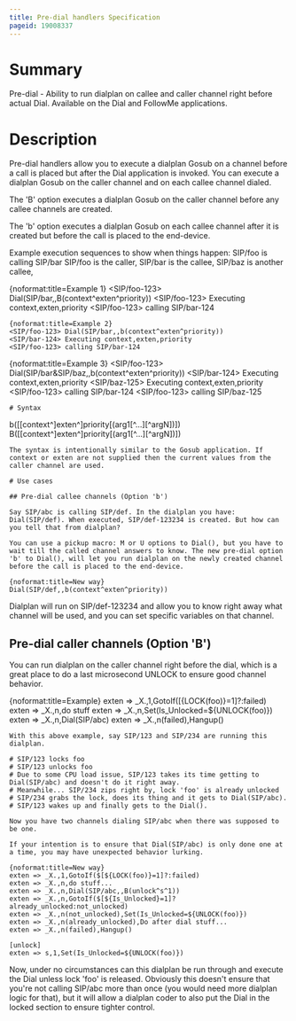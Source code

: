 ```yaml
---
title: Pre-dial handlers Specification
pageid: 19008337
---
```


# Summary

Pre-dial - Ability to run dialplan on callee and caller channel right before actual Dial. Available on the Dial and FollowMe applications.

# Description

Pre-dial handlers allow you to execute a dialplan Gosub on a channel before a call is placed but after the Dial application is invoked. You can execute a dialplan Gosub on the caller channel and on each callee channel dialed.

The 'B' option executes a dialplan Gosub on the caller channel before any callee channels are created.

The 'b' option executes a dialplan Gosub on each callee channel after it is created but before the call is placed to the end-device.

Example execution sequences to show when things happen:
SIP/foo is calling SIP/bar
SIP/foo is the caller,
SIP/bar is the callee,
SIP/baz is another callee,

{noformat:title=Example 1}
<SIP/foo-123> Dial(SIP/bar,,B(context^exten^priority))
<SIP/foo-123> Executing context,exten,priority
<SIP/foo-123> calling SIP/bar-124
```
{noformat:title=Example 2}
<SIP/foo-123> Dial(SIP/bar,,b(context^exten^priority))
<SIP/bar-124> Executing context,exten,priority
<SIP/foo-123> calling SIP/bar-124
```
{noformat:title=Example 3}
<SIP/foo-123> Dial(SIP/bar&SIP/baz,,b(context^exten^priority))
<SIP/bar-124> Executing context,exten,priority
<SIP/baz-125> Executing context,exten,priority
<SIP/foo-123> calling SIP/bar-124
<SIP/foo-123> calling SIP/baz-125
```
# Syntax

```
b([[context^]exten^]priority[(arg1[^...][^argN])])
B([[context^]exten^]priority[(arg1[^...][^argN])])
```
The syntax is intentionally similar to the Gosub application. If context or exten are not supplied then the current values from the caller channel are used.

# Use cases

## Pre-dial callee channels (Option 'b')

Say SIP/abc is calling SIP/def. In the dialplan you have: Dial(SIP/def). When executed, SIP/def-123234 is created. But how can you tell that from dialplan?

You can use a pickup macro: M or U options to Dial(), but you have to wait till the called channel answers to know. The new pre-dial option 'b' to Dial(), will let you run dialplan on the newly created channel before the call is placed to the end-device.

{noformat:title=New way}
Dial(SIP/def,,b(context^exten^priority))
```
Dialplan will run on SIP/def-123234 and allow you to know right away what channel will be used, and you can set specific variables on that channel.

## Pre-dial caller channels (Option 'B')

You can run dialplan on the caller channel right before the dial, which is a great place to do a last microsecond UNLOCK to ensure good channel behavior.

{noformat:title=Example}
exten => _X.,1,GotoIf($[${LOCK(foo)}=1]?:failed)
exten => _X.,n,do stuff
exten => _X.,n,Set(Is_Unlocked=${UNLOCK(foo)})
exten => _X.,n,Dial(SIP/abc)
exten => _X.,n(failed),Hangup()
```
With this above example, say SIP/123 and SIP/234 are running this dialplan.

# SIP/123 locks foo
# SIP/123 unlocks foo
# Due to some CPU load issue, SIP/123 takes its time getting to Dial(SIP/abc) and doesn't do it right away.
# Meanwhile... SIP/234 zips right by, lock 'foo' is already unlocked
# SIP/234 grabs the lock, does its thing and it gets to Dial(SIP/abc).
# SIP/123 wakes up and finally gets to the Dial().

Now you have two channels dialing SIP/abc when there was supposed to be one.

If your intention is to ensure that Dial(SIP/abc) is only done one at a time, you may have unexpected behavior lurking.

{noformat:title=New way}
exten => _X.,1,GotoIf($[${LOCK(foo)}=1]?:failed)
exten => _X.,n,do stuff...
exten => _X.,n,Dial(SIP/abc,,B(unlock^s^1))
exten => _X.,n,GotoIf($[${Is_Unlocked}=1]?already_unlocked:not_unlocked)
exten => _X.,n(not_unlocked),Set(Is_Unlocked=${UNLOCK(foo)})
exten => _X.,n(already_unlocked),Do after dial stuff...
exten => _X.,n(failed),Hangup()

[unlock]
exten => s,1,Set(Is_Unlocked=${UNLOCK(foo)})
```
Now, under no circumstances can this dialplan be run through and execute the Dial unless lock 'foo' is released. Obviously this doesn't ensure that you're not calling SIP/abc more than once (you would need more dialplan logic for that), but it will allow a dialplan coder to also put the Dial in the locked section to ensure tighter control.
